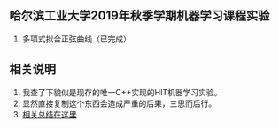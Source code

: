 ## 哈尔滨工业大学2019年秋季学期机器学习课程实验

1. 多项式拟合正弦曲线（已完成）

## 相关说明

1. 我查了下貌似是现存的唯一C++实现的HIT机器学习实验。
2. 显然直接复制这个东西会造成严重的后果，三思而后行。
3. [相关总结在这里](https://www.fets.xyz/archives/index.html)